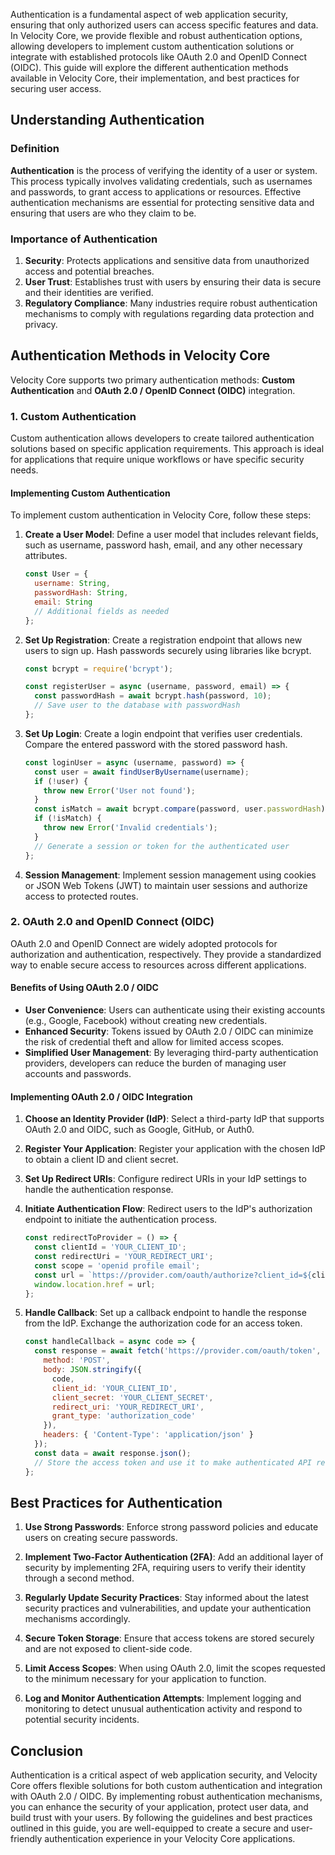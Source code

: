 Authentication is a fundamental aspect of web application security, ensuring that only authorized users can access specific features and data. In Velocity Core, we provide flexible and robust authentication options, allowing developers to implement custom authentication solutions or integrate with established protocols like OAuth 2.0 and OpenID Connect (OIDC). This guide will explore the different authentication methods available in Velocity Core, their implementation, and best practices for securing user access.

## Understanding Authentication

### Definition

**Authentication** is the process of verifying the identity of a user or system. This process typically involves validating credentials, such as usernames and passwords, to grant access to applications or resources. Effective authentication mechanisms are essential for protecting sensitive data and ensuring that users are who they claim to be.

### Importance of Authentication

1. **Security**: Protects applications and sensitive data from unauthorized access and potential breaches.
2. **User Trust**: Establishes trust with users by ensuring their data is secure and their identities are verified.
3. **Regulatory Compliance**: Many industries require robust authentication mechanisms to comply with regulations regarding data protection and privacy.

## Authentication Methods in Velocity Core

Velocity Core supports two primary authentication methods: **Custom Authentication** and **OAuth 2.0 / OpenID Connect (OIDC)** integration.

### 1. Custom Authentication

Custom authentication allows developers to create tailored authentication solutions based on specific application requirements. This approach is ideal for applications that require unique workflows or have specific security needs.

#### Implementing Custom Authentication

To implement custom authentication in Velocity Core, follow these steps:

1. **Create a User Model**: Define a user model that includes relevant fields, such as username, password hash, email, and any other necessary attributes.

   ```javascript
   const User = {
     username: String,
     passwordHash: String,
     email: String
     // Additional fields as needed
   };
   ```

2. **Set Up Registration**: Create a registration endpoint that allows new users to sign up. Hash passwords securely using libraries like bcrypt.

   ```javascript
   const bcrypt = require('bcrypt');

   const registerUser = async (username, password, email) => {
     const passwordHash = await bcrypt.hash(password, 10);
     // Save user to the database with passwordHash
   };
   ```

3. **Set Up Login**: Create a login endpoint that verifies user credentials. Compare the entered password with the stored password hash.

   ```javascript
   const loginUser = async (username, password) => {
     const user = await findUserByUsername(username);
     if (!user) {
       throw new Error('User not found');
     }
     const isMatch = await bcrypt.compare(password, user.passwordHash);
     if (!isMatch) {
       throw new Error('Invalid credentials');
     }
     // Generate a session or token for the authenticated user
   };
   ```

4. **Session Management**: Implement session management using cookies or JSON Web Tokens (JWT) to maintain user sessions and authorize access to protected routes.

### 2. OAuth 2.0 and OpenID Connect (OIDC)

OAuth 2.0 and OpenID Connect are widely adopted protocols for authorization and authentication, respectively. They provide a standardized way to enable secure access to resources across different applications.

#### Benefits of Using OAuth 2.0 / OIDC

- **User Convenience**: Users can authenticate using their existing accounts (e.g., Google, Facebook) without creating new credentials.
- **Enhanced Security**: Tokens issued by OAuth 2.0 / OIDC can minimize the risk of credential theft and allow for limited access scopes.
- **Simplified User Management**: By leveraging third-party authentication providers, developers can reduce the burden of managing user accounts and passwords.

#### Implementing OAuth 2.0 / OIDC Integration

1. **Choose an Identity Provider (IdP)**: Select a third-party IdP that supports OAuth 2.0 and OIDC, such as Google, GitHub, or Auth0.

2. **Register Your Application**: Register your application with the chosen IdP to obtain a client ID and client secret.

3. **Set Up Redirect URIs**: Configure redirect URIs in your IdP settings to handle the authentication response.

4. **Initiate Authentication Flow**: Redirect users to the IdP's authorization endpoint to initiate the authentication process.

   ```javascript
   const redirectToProvider = () => {
     const clientId = 'YOUR_CLIENT_ID';
     const redirectUri = 'YOUR_REDIRECT_URI';
     const scope = 'openid profile email';
     const url = `https://provider.com/oauth/authorize?client_id=${clientId}&redirect_uri=${redirectUri}&scope=${scope}&response_type=code`;
     window.location.href = url;
   };
   ```

5. **Handle Callback**: Set up a callback endpoint to handle the response from the IdP. Exchange the authorization code for an access token.

   ```javascript
   const handleCallback = async code => {
     const response = await fetch('https://provider.com/oauth/token', {
       method: 'POST',
       body: JSON.stringify({
         code,
         client_id: 'YOUR_CLIENT_ID',
         client_secret: 'YOUR_CLIENT_SECRET',
         redirect_uri: 'YOUR_REDIRECT_URI',
         grant_type: 'authorization_code'
       }),
       headers: { 'Content-Type': 'application/json' }
     });
     const data = await response.json();
     // Store the access token and use it to make authenticated API requests
   };
   ```

## Best Practices for Authentication

1. **Use Strong Passwords**: Enforce strong password policies and educate users on creating secure passwords.

2. **Implement Two-Factor Authentication (2FA)**: Add an additional layer of security by implementing 2FA, requiring users to verify their identity through a second method.

3. **Regularly Update Security Practices**: Stay informed about the latest security practices and vulnerabilities, and update your authentication mechanisms accordingly.

4. **Secure Token Storage**: Ensure that access tokens are stored securely and are not exposed to client-side code.

5. **Limit Access Scopes**: When using OAuth 2.0, limit the scopes requested to the minimum necessary for your application to function.

6. **Log and Monitor Authentication Attempts**: Implement logging and monitoring to detect unusual authentication activity and respond to potential security incidents.

## Conclusion

Authentication is a critical aspect of web application security, and Velocity Core offers flexible solutions for both custom authentication and integration with OAuth 2.0 / OIDC. By implementing robust authentication mechanisms, you can enhance the security of your application, protect user data, and build trust with your users. By following the guidelines and best practices outlined in this guide, you are well-equipped to create a secure and user-friendly authentication experience in your Velocity Core applications.
